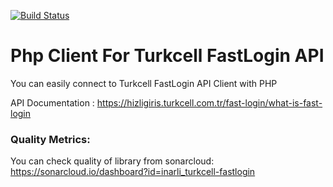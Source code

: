 [![Build Status](https://travis-ci.com/inarli/turkcell-fastlogin.svg?branch=master)](https://travis-ci.com/inarli/turkcell-fastlogin)

# Php Client For Turkcell FastLogin API
You can easily connect to Turkcell FastLogin API Client with PHP

API Documentation : https://hizligiris.turkcell.com.tr/fast-login/what-is-fast-login

### Quality Metrics:

You can check quality of library from sonarcloud: https://sonarcloud.io/dashboard?id=inarli_turkcell-fastlogin

